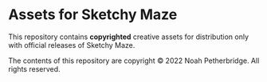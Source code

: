 # Assets for Sketchy Maze

This repository contains **copyrighted** creative assets for distribution only
with official releases of Sketchy Maze.

The contents of this repository are copyright &copy; 2022 Noah Petherbridge.
All rights reserved.